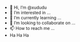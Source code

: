 - 👋 Hi, I’m @xududu
- 👀 I’m interested in ...
- 🌱 I’m currently learning ...
- 💞️ I’m looking to collaborate on ...
- 📫 How to reach me ...
- Ha Ha Ha

<!---
xududu/xududu is a ✨ special ✨ repository because its `README.md` (this file) appears on your GitHub profile.
You can click the Preview link to take a look at your changes.
--->
